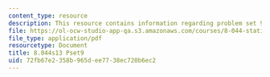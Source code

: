 ```yaml
---
content_type: resource
description: This resource contains information regarding problem set 9.
file: https://ol-ocw-studio-app-qa.s3.amazonaws.com/courses/8-044-statistical-physics-i-spring-2013/72fb67e2358b965dee7738ec720b6ec2_MIT8_044S13_ps9.pdf
file_type: application/pdf
resourcetype: Document
title: 8.044s13 Pset9
uid: 72fb67e2-358b-965d-ee77-38ec720b6ec2
---
```

